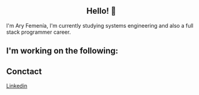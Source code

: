<h2 align="center"> Hello! 👋</h2>

I'm Ary Femenía, I'm currently studying systems engineering and also a full stack programmer career.

## I'm working on the following:

<!--
**ary8855/ary8855** is a ✨ _special_ ✨ repository because its `README.md` (this file) appears on your GitHub profile.

Here are some ideas to get you started:

- 🔭 I’m currently working on ...
- 🌱 I’m currently learning ...
- 👯 I’m looking to collaborate on ...
- 🤔 I’m looking for help with ...
- 💬 Ask me about ...
- 📫 How to reach me: ...
- ⚡ Fun fact: ...
-->

## Conctact
[Linkedin](https://www.linkedin.com/in/aryfemenia/)
